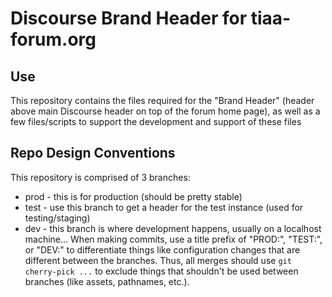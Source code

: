 # Discourse Brand Header for tiaa-forum.org
## Use
This repository contains the files required for the "Brand Header" (header above main 
Discourse header on top of the forum home page), as well as a few files/scripts to support
the development and support of these files
## Repo Design Conventions
This repository is comprised of 3 branches:
- prod - this is for production (should be pretty stable)
- test - use this branch to get a header for the test instance (used for testing/staging)
- dev - this branch is where development happens, usually on a localhost machine...
When making commits, use a title prefix of "PROD:", "TEST:", or "DEV:" to differentiate
things like configuration changes that are different between the branches. Thus, all merges
should use `git cherry-pick ...` to exclude things that shouldn't be used between branches
(like assets, pathnames, etc.).

